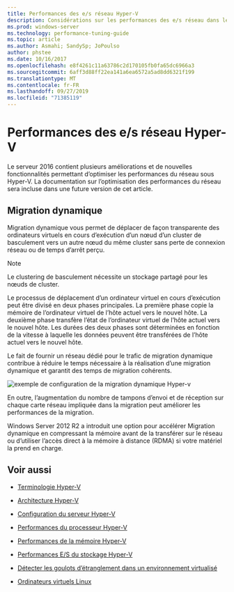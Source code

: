 ```yaml
---
title: Performances des e/s réseau Hyper-V
description: Considérations sur les performances des e/s réseau dans le réglage des performances d’Hyper-V
ms.prod: windows-server
ms.technology: performance-tuning-guide
ms.topic: article
ms.author: Asmahi; SandySp; JoPoulso
author: phstee
ms.date: 10/16/2017
ms.openlocfilehash: e8f4261c11a63786c2d170105fb0fa65dc6966a3
ms.sourcegitcommit: 6aff3d88ff22ea141a6ea6572a5ad8dd6321f199
ms.translationtype: MT
ms.contentlocale: fr-FR
ms.lasthandoff: 09/27/2019
ms.locfileid: "71385119"
---
```

# <a name="hyper-v-network-io-performance"></a>Performances des e/s réseau Hyper-V

Le serveur 2016 contient plusieurs améliorations et de nouvelles fonctionnalités permettant d’optimiser les performances du réseau sous Hyper-V.  La documentation sur l’optimisation des performances du réseau sera incluse dans une future version de cet article.

## <a name="live-migration"></a>Migration dynamique

Migration dynamique vous permet de déplacer de façon transparente des ordinateurs virtuels en cours d’exécution d’un nœud d’un cluster de basculement vers un autre nœud du même cluster sans perte de connexion réseau ou de temps d’arrêt perçu.

> [!NOTE]
> Le clustering de basculement nécessite un stockage partagé pour les nœuds de cluster.

Le processus de déplacement d’un ordinateur virtuel en cours d’exécution peut être divisé en deux phases principales. La première phase copie la mémoire de l’ordinateur virtuel de l’hôte actuel vers le nouvel hôte. La deuxième phase transfère l’état de l’ordinateur virtuel de l’hôte actuel vers le nouvel hôte. Les durées des deux phases sont déterminées en fonction de la vitesse à laquelle les données peuvent être transférées de l’hôte actuel vers le nouvel hôte.

Le fait de fournir un réseau dédié pour le trafic de migration dynamique contribue à réduire le temps nécessaire à la réalisation d’une migration dynamique et garantit des temps de migration cohérents.

![exemple de configuration de la migration dynamique Hyper-v](../../media/perftune-guide-live-migration.png)

En outre, l’augmentation du nombre de tampons d’envoi et de réception sur chaque carte réseau impliquée dans la migration peut améliorer les performances de la migration.

Windows Server 2012 R2 a introduit une option pour accélérer Migration dynamique en compressant la mémoire avant de la transférer sur le réseau ou d’utiliser l’accès direct à la mémoire à distance (RDMA) si votre matériel la prend en charge.

## <a name="see-also"></a>Voir aussi

-   [Terminologie Hyper-V](terminology.md)

-   [Architecture Hyper-V](architecture.md)

-   [Configuration du serveur Hyper-V](configuration.md)

-   [Performances du processeur Hyper-V](processor-performance.md)

-   [Performances de la mémoire Hyper-V](memory-performance.md)

-   [Performances E/S du stockage Hyper-V](storage-io-performance.md)

-   [Détecter les goulots d’étranglement dans un environnement virtualisé](detecting-virtualized-environment-bottlenecks.md)

-   [Ordinateurs virtuels Linux](linux-virtual-machine-considerations.md)
